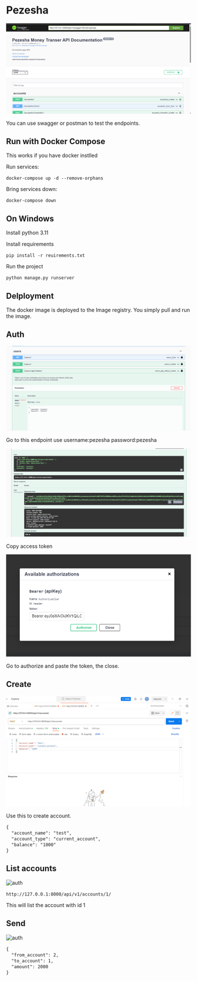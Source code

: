 # Pezesha

![Pezesha](./pezesha.png)

You can use swagger or postman to test the endpoints.

## Run with Docker Compose

This works if you have docker instlled

Run services:
```
docker-compose up -d --remove-orphans
```

Bring services down:
```
docker-compose down
```

## On Windows

Install python 3.11

Install requirements
```
pip install -r reuirements.txt
```

Run the project
```
python manage.py runserver
```

## Delployment

The docker image is deployed to the Image registry. You simply pull and run the image.

## Auth

![auth](./auth.png)

Go to this endpoint use username:pezesha password:pezesha 

![auth](./accesstoken.png)

Copy access token

![auth](./token.png)

Go to authorize and paste the token, the close.

## Create

![auth](./create.png)

Use this to create account.

```
{
  "account_name": "test",
  "account_type": "current_account",
  "balance": "1000"
}
````

## List accounts

![auth](./getaccount.png)

```
http://127.0.0.1:8000/api/v1/accounts/1/
```

This will list the account with id 1

## Send

![auth](./send.png)

```
{
  "from_account": 2,  
  "to_account": 1,    
  "amount": 2000
}
```

